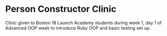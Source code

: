 # Person Constructor Clinic
Clinic given to Boston 18 Launch Academy students during week 1, day 1 of Advanced OOP week to introduce Ruby OOP and basic testing set up.
